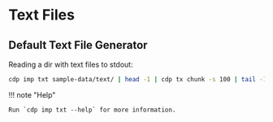 # Text Files

## Default Text File Generator

Reading a dir with text files to stdout:

```bash
cdp imp txt sample-data/text/ | head -1 | cdp tx chunk -s 100 | tail -1 | cdp tx embed --ef default
```

!!! note "Help"

    Run `cdp imp txt --help` for more information.
